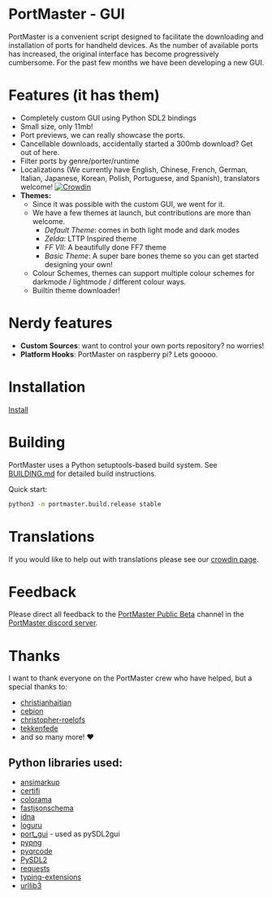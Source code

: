 # PortMaster - GUI

PortMaster is a convenient script designed to facilitate the downloading and installation of ports for handheld devices. As the number of available ports has increased, the original interface has become progressively cumbersome. For the past few months we have been developing a new GUI.

# Features (it has them)

- Completely custom GUI using Python SDL2 bindings
- Small size, only 11mb!
- Port previews, we can really showcase the ports.
- Cancellable downloads, accidentally started a 300mb download? Get out of here.
- Filter ports by genre/porter/runtime
- Localizations (We currently have English, Chinese, French, German, Italian, Japanese, Korean, Polish, Portuguese, and Spanish), translators welcome! [![Crowdin](https://badges.crowdin.net/portmaster/localized.svg)](https://crowdin.com/project/portmaster)
- **Themes:**
  - Since it was possible with the custom GUI, we went for it.
  - We have a few themes at launch, but contributions are more than welcome.
    - *Default Theme*: comes in both light mode and dark modes
    - *Zelda*: LTTP Inspired theme
    - *FF VII*: A beautifully done FF7 theme
    - *Basic Theme*: A super bare bones theme so you can get started designing your own!
  - Colour Schemes, themes can support multiple colour schemes for darkmode / lightmode / different colour ways.
  - Builtin theme downloader!

# Nerdy features

- **Custom Sources**: want to control your own ports repository? no worries!
- **Platform Hooks**: PortMaster on raspberry pi? Lets gooooo.

# Installation

[Install](https://portmaster.games/installation.html)

# Building

PortMaster uses a Python setuptools-based build system. See [BUILDING.md](BUILDING.md) for detailed build instructions.

Quick start:
```bash
python3 -m portmaster.build.release stable
```

# Translations

If you would like to help out with translations please see our [crowdin page](https://crowdin.com/project/portmaster).

# Feedback

Please direct all feedback to the [PortMaster Public Beta](https://discord.com/channels/1122861252088172575/1144846802701520997) channel in the [PortMaster discord server](https://discord.gg/SbVcUM4qFp).


# Thanks

I want to thank everyone on the PortMaster crew who have helped, but a special thanks to:

- [christianhaitian](https://github.com/christianhaitian)
- [cebion](https://github.com/cebion)
- [christopher-roelofs](https://github.com/christopher-roelofs)
- [tekkenfede](https://github.com/tekkenfede)
- and so many more! :heart:

## Python libraries used:

- [ansimarkup][ansimarkup]
- [certifi][certifi]
- [colorama][colorama]
- [fastjsonschema][fastjsonschema]
- [idna][idna]
- [loguru][loguru]
- [port_gui][port_gui] - used as pySDL2gui
- [pypng][pypng]
- [pyqrcode][pyqrcode]
- [PySDL2][pysdl2]
- [requests][requests]
- [typing-extensions][typing_extensions]
- [urllib3][urllib3]


[PortMaster]: https://github.com/christianhaitian/PortMaster
[GitHubRepoV1]: https://github.com/kloptops/harbourmaster/tree/main/tools

[example_json]: https://github.com/kloptops/harbourmaster/blob/main/data/example.port.json
[port_html]: https://kloptops.github.io/harbourmaster/port.html
[known_ports]: https://github.com/kloptops/harbourmaster/tree/main/known-ports

[ansimarkup]: https://pypi.org/project/ansimarkup/
[certifi]: https://pypi.org/project/certifi/
[colorama]: https://pypi.org/project/colorama/
[fastjsonschema]: https://pypi.org/project/fastjsonschema/
[idna]: https://pypi.org/project/idna/
[loguru]: https://pypi.org/project/loguru/
[port_gui]: https://github.com/mcpalmer1980/port_gui
[pypng]: https://pypi.org/project/pypng/
[pyqrcode]: https://pypi.org/project/qrcode/
[pysdl2]: https://pypi.org/project/PySDL2/
[requests]: https://pypi.org/project/requests/
[typing_extensions]: https://pypi.org/project/typing-extensions/
[urllib3]: https://pypi.org/project/urllib3/

